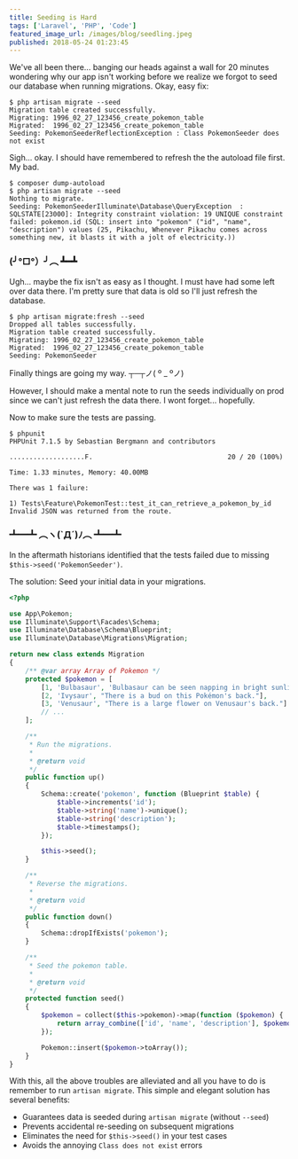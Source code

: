 ```yaml
---
title: Seeding is Hard
tags: ['Laravel', 'PHP', 'Code']
featured_image_url: /images/blog/seedling.jpeg
published: 2018-05-24 01:23:45
---
```


<excerpt>
We've all been there... banging our heads against a wall for 20 minutes
wondering why our app isn't working before we realize we forgot to seed our
database when running migrations. Okay, easy fix:

```shell
$ php artisan migrate --seed
Migration table created successfully.
Migrating: 1996_02_27_123456_create_pokemon_table
Migrated:  1996_02_27_123456_create_pokemon_table
Seeding: PokemonSeederReflectionException : Class PokemonSeeder does not exist
```
</excerpt>

Sigh... okay. I should have remembered to refresh the the autoload file first.
My bad.

```shell
$ composer dump-autoload
$ php artisan migrate --seed
Nothing to migrate.
Seeding: PokemonSeederIlluminate\Database\QueryException  : SQLSTATE[23000]: Integrity constraint violation: 19 UNIQUE constraint failed: pokemon.id (SQL: insert into "pokemon" ("id", "name", "description") values (25, Pikachu, Whenever Pikachu comes across something new, it blasts it with a jolt of electricity.))
```

### (╯°□°）╯︵ ┻━┻

Ugh... maybe the fix isn't as easy as I thought. I must have had some left over data there. I'm pretty sure that data is old so I'll just refresh the database.

```shell
$ php artisan migrate:fresh --seed
Dropped all tables successfully.
Migration table created successfully.
Migrating: 1996_02_27_123456_create_pokemon_table
Migrated:  1996_02_27_123456_create_pokemon_table
Seeding: PokemonSeeder
```

Finally things are going my way. ┬─┬ノ( º _ ºノ)

However, I should make a mental note to run the seeds individually on prod since
we can't just refresh the data there. I wont forget... hopefully.

Now to make sure the tests are passing.

```shell
$ phpunit 
PHPUnit 7.1.5 by Sebastian Bergmann and contributors

...................F.                                  20 / 20 (100%)

Time: 1.33 minutes, Memory: 40.00MB

There was 1 failure:

1) Tests\Feature\PokemonTest::test_it_can_retrieve_a_pokemon_by_id
Invalid JSON was returned from the route.
```

### ┻━┻ ︵ヽ(`Д´)ﾉ︵ ┻━┻

In the aftermath historians identified that the tests failed due to missing 
`$this->seed('PokemonSeeder')`.

The solution: Seed your initial data in your migrations.

```php
<?php

use App\Pokemon;
use Illuminate\Support\Facades\Schema;
use Illuminate\Database\Schema\Blueprint;
use Illuminate\Database\Migrations\Migration;

return new class extends Migration
{
    /** @var array Array of Pokemon */
    protected $pokemon = [
        [1, 'Bulbasaur', 'Bulbasaur can be seen napping in bright sunlight.'],
        [2, 'Ivysaur', "There is a bud on this Pokémon's back."],
        [3, 'Venusaur', "There is a large flower on Venusaur's back."]
        // ...
    ];

    /**
     * Run the migrations.
     *
     * @return void
     */
    public function up()
    {
        Schema::create('pokemon', function (Blueprint $table) {
            $table->increments('id');
            $table->string('name')->unique();
            $table->string('description');
            $table->timestamps();
        });

        $this->seed();
    }

    /**
     * Reverse the migrations.
     *
     * @return void
     */
    public function down()
    {
        Schema::dropIfExists('pokemon');
    }

    /**
     * Seed the pokemon table.
     *
     * @return void
     */
    protected function seed()
    {
        $pokemon = collect($this->pokemon)->map(function ($pokemon) {
            return array_combine(['id', 'name', 'description'], $pokemon);
        });

        Pokemon::insert($pokemon->toArray());
    }
}
```

With this, all the above troubles are alleviated and all you have to do is 
remember to run `artisan migrate`. This simple and elegant solution has several
benefits:

  - Guarantees data is seeded during `artisan migrate` (without `--seed`)
  - Prevents accidental re-seeding on subsequent migrations
  - Eliminates the need for `$this->seed()` in your test cases
  - Avoids the annoying `Class does not exist` errors
